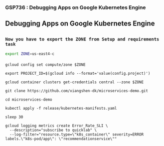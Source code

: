 ### GSP736 : Debugging Apps on Google Kubernetes Engine 

## Debugging Apps on Google Kubernetes Engine

##


### ```Now you have to export the ZONE from Setup and requirements task```

```bash
export ZONE=us-east4-c
```

####

```
gcloud config set compute/zone $ZONE

export PROJECT_ID=$(gcloud info --format='value(config.project)')

gcloud container clusters get-credentials central --zone $ZONE

git clone https://github.com/xiangshen-dk/microservices-demo.git

cd microservices-demo

kubectl apply -f release/kubernetes-manifests.yaml

sleep 30

gcloud logging metrics create Error_Rate_SLI \
  --description="subscribe to quicklab" \
  --log-filter="resource.type=\"k8s_container\" severity=ERROR labels.\"k8s-pod/app\": \"recommendationservice\"" 
```






